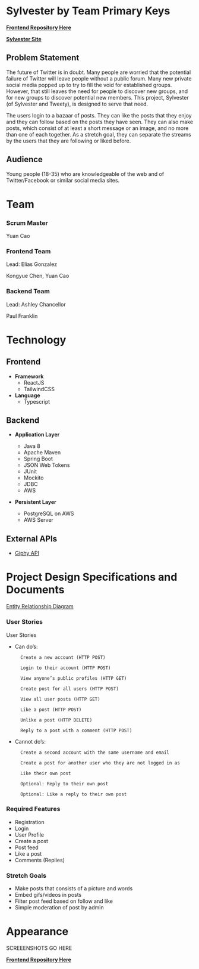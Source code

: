 
# Sylvester by Team Primary Keys
**[Frontend Repository Here](https://github.com/221114-Java-React/PrimaryKeys-P2-Frontend)**

**[Sylvester Site](http://sylvester-welcome.s3-website-us-east-1.amazonaws.com/)**

## Problem Statement 

The future of Twitter is in doubt. Many people are worried that the potential failure of Twitter will leave people without a public forum. Many new private social media popped up to try to fill the void for established groups. However, that still leaves the need for people to discover new groups, and for new groups to discover potential new members. This project, Sylvester (of Sylvester and Tweety), is designed to serve that need. 

The users login to a bazaar of posts. They can like the posts that they enjoy and they can follow based on the posts they have seen. They can also make posts, which consist of at least a short message or an image, and no more than one of each together. As a stretch goal, they can separate the streams by the users that they are following or liked before. 

## Audience 
Young people (18-35) who are knowledgeable of the web and of Twitter/Facebook or similar social media sites.

# Team
### Scrum Master 

Yuan Cao 

### Frontend Team 
Lead: Elias Gonzalez

Kongyue Chen, Yuan Cao 

### Backend Team
Lead: Ashley Chancellor 

Paul Franklin 


# Technology
## Frontend 
- **Framework** 
    - ReactJS 
    - TailwindCSS 
- **Language** 
    - Typescript 

## Backend 
- **Application Layer** 
   - Java 8 
   - Apache Maven 
   - Spring Boot 
   - JSON Web Tokens  
   - JUnit 
   - Mockito 
   - JDBC  
   - AWS 

- **Persistent Layer** 
    - PostgreSQL on AWS 
    - AWS Server 

## External APIs
- [Giphy API](https://developers.giphy.com/docs/api/)

# Project Design Specifications and Documents
[Entity Relationship Diagram](img/Sylvester-ERD.jpg)

### User Stories
User Stories 
- Can do’s: 

		Create a new account (HTTP POST) 

		Login to their account (HTTP POST) 

		View anyone’s public profiles (HTTP GET) 

		Create post for all users (HTTP POST) 

		View all user posts (HTTP GET) 

		Like a post (HTTP POST) 

		Unlike a post (HTTP DELETE) 

		Reply to a post with a comment (HTTP POST) 

- Cannot do’s: 

		Create a second account with the same username and email 
        
        Create a post for another user who they are not logged in as 
        
        Like their own post  
        
        Optional: Reply to their own post 
        
        Optional: Like a reply to their own post 

### Required Features
- Registration 
- Login 
- User Profile 
- Create a post 
- Post feed 
- Like a post 
- Comments (Replies) 

### Stretch Goals
- Make posts that consists of a picture and words 
- Embed gifs/videos in posts 
- Filter post feed based on follow and like 
- Simple moderation of post by admin 


# Appearance

SCREEENSHOTS GO HERE



**[Frontend Repository Here](https://github.com/221114-Java-React/PrimaryKeys-P2-Frontend)**
